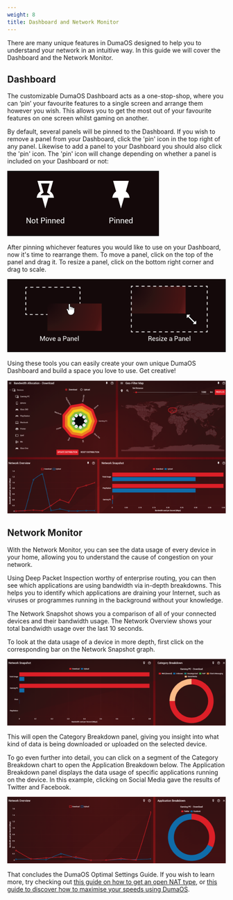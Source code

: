 ```yaml
---
weight: 8
title: Dashboard and Network Monitor
---
```


There are many unique features in DumaOS designed to help you to understand your network in an intuitive way. In this guide we will cover the Dashboard and the Network Monitor.

## Dashboard

The customizable DumaOS Dashboard acts as a one-stop-shop, where you can ‘pin’ your favourite features to a single screen and arrange them however you wish. This allows you to get the most out of your favourite features on one screen whilst gaming on another.

By default, several panels will be pinned to the Dashboard. If you wish to remove a panel from your Dashboard, click the 'pin' icon in the top right of any panel. Likewise to add a panel to your Dashboard you should also click the 'pin' icon. The 'pin' icon will change depending on whether a panel is included on your Dashboard or not:

![L1FzEfiBnyQ_adls6D2v9MK3IPYe2HmSrQ.png](dashboard/47bde9d61dee1ee49479ec70d15d0cc9478bc085.png)

After pinning whichever features you would like to use on your Dashboard, now it's time to rearrange them. To move a panel, click on the top of the panel and drag it. To resize a panel, click on the bottom right corner and drag to scale.

![ltV2SL6X-InwXBKFcZ0obsgExwLL31JsOA.png](dashboard/b4cbcbca4a15986672ced3b2361c3afb17df761f.png)

Using these tools you can easily create your own unique DumaOS Dashboard and build a space you love to use. Get creative!

![glaD74rVYdMPKzN0er_NaGulNx8cssQCjw.png](dashboard/bc3ebe5759d8170dba4883546353e2b361926230.png)

## Network Monitor

With the Network Monitor, you can see the data usage of every device in your home, allowing you to understand the cause of congestion on your network.  

Using Deep Packet Inspection worthy of enterprise routing, you can then see which applications are using bandwidth via in-depth breakdowns. This helps you to identify which applications are draining your Internet, such as viruses or programmes running in the background without your knowledge.

The Network Snapshot shows you a comparison of all of your connected devices and their bandwidth usage. The Network Overview shows your total bandwidth usage over the last 10 seconds.

To look at the data usage of a device in more depth, first click on the corresponding bar on the Network Snapshot graph.

![cFBlo2rHBPOcgUb6xptKlFDhIZDLjrG1HA.png](dashboard/f37c8feb30254e14ebb377cd882fec0083d8f8e7.png)

This will open the Category Breakdown panel, giving you insight into what kind of data is being downloaded or uploaded on the selected device.

To go even further into detail, you can click on a segment of the Category Breakdown chart to open the Application Breakdown below. The Application Breakdown panel displays the data usage of specific applications running on the device. In this example, clicking on Social Media gave the results of Twitter and Facebook.

![IMOHSmovVK61iGOl59oNOrDEBOY6CBwDbA.png](dashboard/5bba6408cd0a92dd98b0ff3f5559692d554ee1d9.png)

That concludes the DumaOS Optimal Settings Guide. If you wish to learn more, try checking out [this guide on how to get an open NAT type](http://support.netduma.com/support/solutions/articles/16000076587-dumaos-optimal-settings-guide-nat), or [this guide to discover how to maximise your speeds using DumaOS](http://support.netduma.com/support/solutions/articles/16000076586-dumaos-optimal-settings-guide).
